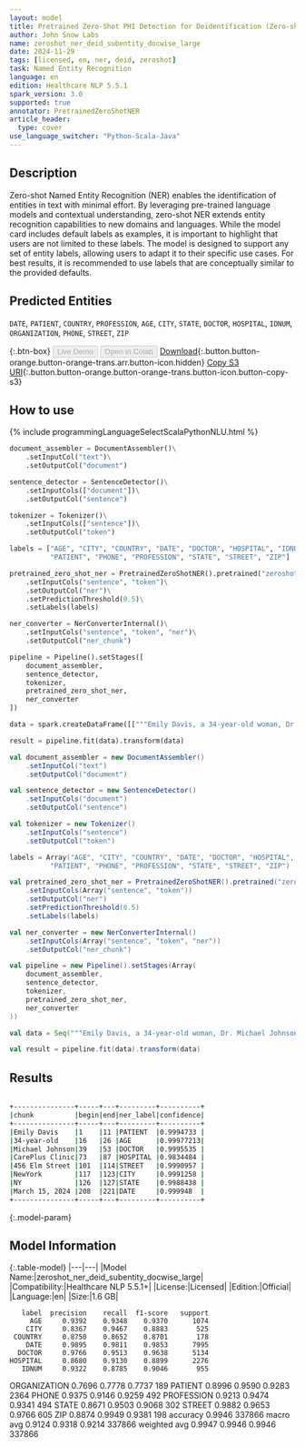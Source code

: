```yaml
---
layout: model
title: Pretrained Zero-Shot PHI Detection for Deidentification (Zero-shot - Large - Subentity - Docwise)
author: John Snow Labs
name: zeroshot_ner_deid_subentity_docwise_large
date: 2024-11-29
tags: [licensed, en, ner, deid, zeroshot]
task: Named Entity Recognition
language: en
edition: Healthcare NLP 5.5.1
spark_version: 3.0
supported: true
annotator: PretrainedZeroShotNER
article_header:
  type: cover
use_language_switcher: "Python-Scala-Java"
---
```


## Description

Zero-shot Named Entity Recognition (NER) enables the identification of entities in text with minimal effort. By leveraging pre-trained language models and contextual understanding, zero-shot NER extends entity recognition capabilities to new domains and languages.
While the model card includes default labels as examples, it is important to highlight that users are not limited to these labels. The model is designed to support any set of entity labels, allowing users to adapt it to their specific use cases. For best results, it is recommended to use labels that are conceptually similar to the provided defaults.

## Predicted Entities

`DATE`, `PATIENT`, `COUNTRY`, `PROFESSION`, `AGE`, `CITY`, `STATE`, `DOCTOR`, `HOSPITAL`, `IDNUM`, `ORGANIZATION`, `PHONE`, `STREET`, `ZIP`

{:.btn-box}
<button class="button button-orange" disabled>Live Demo</button>
<button class="button button-orange" disabled>Open in Colab</button>
[Download](https://s3.amazonaws.com/auxdata.johnsnowlabs.com/clinical/models/zeroshot_ner_deid_subentity_docwise_large_en_5.5.1_3.0_1732869419665.zip){:.button.button-orange.button-orange-trans.arr.button-icon.hidden}
[Copy S3 URI](s3://auxdata.johnsnowlabs.com/clinical/models/zeroshot_ner_deid_subentity_docwise_large_en_5.5.1_3.0_1732869419665.zip){:.button.button-orange.button-orange-trans.button-icon.button-copy-s3}

## How to use



<div class="tabs-box" markdown="1">
{% include programmingLanguageSelectScalaPythonNLU.html %}
  
```python
document_assembler = DocumentAssembler()\
    .setInputCol("text")\
    .setOutputCol("document")

sentence_detector = SentenceDetector()\
    .setInputCols(["document"])\
    .setOutputCol("sentence")

tokenizer = Tokenizer()\
    .setInputCols(["sentence"])\
    .setOutputCol("token")

labels = ["AGE", "CITY", "COUNTRY", "DATE", "DOCTOR", "HOSPITAL", "IDNUM", "ORGANIZATION",
          "PATIENT", "PHONE", "PROFESSION", "STATE", "STREET", "ZIP"]

pretrained_zero_shot_ner = PretrainedZeroShotNER().pretrained("zeroshot_ner_deid_subentity_docwise_large", "en", "clinical/models")\
    .setInputCols("sentence", "token")\
    .setOutputCol("ner")\
    .setPredictionThreshold(0.5)\
    .setLabels(labels)

ner_converter = NerConverterInternal()\
    .setInputCols("sentence", "token", "ner")\
    .setOutputCol("ner_chunk")

pipeline = Pipeline().setStages([
    document_assembler,
    sentence_detector,
    tokenizer,
    pretrained_zero_shot_ner,
    ner_converter
])

data = spark.createDataFrame([["""Emily Davis, a 34-year-old woman, Dr. Michael Johnson cares wit her, at CarePlus Clinic, located at 456 Elm Street, NewYork, NY has recommended starting insulin therapy. She has an appointment scheduled for March 15, 2024."""]]).toDF("text")

result = pipeline.fit(data).transform(data)

```
```scala
val document_assembler = new DocumentAssembler()
    .setInputCol("text")
    .setOutputCol("document")

val sentence_detector = new SentenceDetector()
    .setInputCols("document")
    .setOutputCol("sentence")

val tokenizer = new Tokenizer()
    .setInputCols("sentence")
    .setOutputCol("token")

labels = Array("AGE", "CITY", "COUNTRY", "DATE", "DOCTOR", "HOSPITAL", "IDNUM", "ORGANIZATION",
          "PATIENT", "PHONE", "PROFESSION", "STATE", "STREET", "ZIP")

val pretrained_zero_shot_ner = PretrainedZeroShotNER().pretrained("zeroshot_ner_deid_subentity_docwise_large", "en", "clinical/models")
    .setInputCols(Array("sentence", "token"))
    .setOutputCol("ner")
    .setPredictionThreshold(0.5)
    .setLabels(labels)

val ner_converter = new NerConverterInternal()
    .setInputCols(Array("sentence", "token", "ner"))
    .setOutputCol("ner_chunk")

val pipeline = new Pipeline().setStages(Array(
    document_assembler,
    sentence_detector,
    tokenizer,
    pretrained_zero_shot_ner,
    ner_converter
))

val data = Seq("""Emily Davis, a 34-year-old woman, Dr. Michael Johnson cares wit her, at CarePlus Clinic, located at 456 Elm Street, NewYork, NY has recommended starting insulin therapy. She has an appointment scheduled for March 15, 2024.""").toDF("text")

val result = pipeline.fit(data).transform(data)

```
</div>

## Results

```bash

+---------------+-----+---+---------+----------+
|chunk          |begin|end|ner_label|confidence|
+---------------+-----+---+---------+----------+
|Emily Davis    |1    |11 |PATIENT  |0.9994733 |
|34-year-old    |16   |26 |AGE      |0.99977213|
|Michael Johnson|39   |53 |DOCTOR   |0.9995535 |
|CarePlus Clinic|73   |87 |HOSPITAL |0.9834484 |
|456 Elm Street |101  |114|STREET   |0.9990957 |
|NewYork        |117  |123|CITY     |0.9991258 |
|NY             |126  |127|STATE    |0.9988438 |
|March 15, 2024 |208  |221|DATE     |0.999948  |
+---------------+-----+---+---------+----------+

```

{:.model-param}
## Model Information

{:.table-model}
|---|---|
|Model Name:|zeroshot_ner_deid_subentity_docwise_large|
|Compatibility:|Healthcare NLP 5.5.1+|
|License:|Licensed|
|Edition:|Official|
|Language:|en|
|Size:|1.6 GB|

       label  precision    recall  f1-score   support
         AGE     0.9392    0.9348    0.9370      1074
        CITY     0.8367    0.9467    0.8883       525
     COUNTRY     0.8750    0.8652    0.8701       178
        DATE     0.9895    0.9811    0.9853      7995
      DOCTOR     0.9766    0.9513    0.9638      5134
    HOSPITAL     0.8680    0.9130    0.8899      2276
       IDNUM     0.9322    0.8785    0.9046       955
ORGANIZATION     0.7696    0.7778    0.7737       189
     PATIENT     0.8996    0.9590    0.9283      2364
       PHONE     0.9375    0.9146    0.9259       492
  PROFESSION     0.9213    0.9474    0.9341       494
       STATE     0.8671    0.9503    0.9068       302
      STREET     0.9882    0.9653    0.9766       605
         ZIP     0.8874    0.9949    0.9381       198
    accuracy                         0.9946    337866
   macro avg     0.9124    0.9318    0.9214    337866
weighted avg     0.9947    0.9946    0.9946    337866
